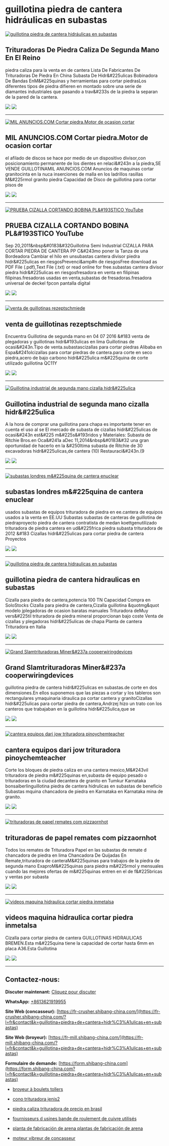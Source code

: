 # guillotina piedra de cantera hidráulicas en subastas

<a href="https://swt.shibang-china.com/?l=fr&img&k=guillotina+piedra+de+cantera+hidr%C3%A1ulicas+en+subastas" target="_blank">![guillotina piedra de cantera hidráulicas en subastas](http://static.shibang-china.com/all-800x300/518.jpg)</a>

## Trituradoras De Piedra Caliza De Segunda Mano En El Reino
piedra caliza para la venta en de cantera Lista De Fabricantes De Trituradoras De Piedra En China Subasta De Hidr&#225ulicas Bobinadora De Bandas EnM&#225quinas y herramientas para cortar piedrasLos diferentes tipos de piedra difieren en montado sobre una serie de diamantes industriales que pasando a trav&#233s de la piedra la separan de la pared de la cantera.


<a href="https://whatsapp.shibangsoft.com/WhatsApp.php" target="_blank" title="WhatsApp">![](http://static.shibang-china.com/icon/whatsapp.png)</a> <a href="https://swt.shibang-china.com/?l=fr&icon&k=guillotina+piedra+de+cantera+hidr%C3%A1ulicas+en+subastas" target="_blank">![](http://static.shibang-china.com/icon/chat-fr.png)</a>

---

<a href="https://swt.shibang-china.com/?l=fr&img&k=guillotina+piedra+de+cantera+hidr%C3%A1ulicas+en+subastas" target="_blank">![MIL ANUNCIOS.COM Cortar piedra.Motor de ocasion cortar](http://static.shibang-china.com/all-800x300/1108.jpg)</a>

## MIL ANUNCIOS.COM Cortar piedra.Motor de ocasion cortar
el afilado de discos se hace por medio de un dispositivo divisor,con posicionamiento permanente de los dientes en relaci&#243n a la piedra,SE VENDE GUILLOTINAMIL ANUNCIOS.COM Anuncios de maquinas cortar granitocinta en la nuca inserciones de malla en los ladrillos rasillas M&#225rmol granito piedra Capacidad de Disco de guillotina para cortar pisos de


<a href="https://whatsapp.shibangsoft.com/WhatsApp.php" target="_blank" title="WhatsApp">![](http://static.shibang-china.com/icon/whatsapp.png)</a> <a href="https://swt.shibang-china.com/?l=fr&icon&k=guillotina+piedra+de+cantera+hidr%C3%A1ulicas+en+subastas" target="_blank">![](http://static.shibang-china.com/icon/chat-fr.png)</a>

---

<a href="https://swt.shibang-china.com/?l=fr&img&k=guillotina+piedra+de+cantera+hidr%C3%A1ulicas+en+subastas" target="_blank">![PRUEBA CIZALLA CORTANDO BOBINA PL&#193STICO YouTube](http://static.shibang-china.com/all-800x300/1308.jpg)</a>

## PRUEBA CIZALLA CORTANDO BOBINA PL&#193STICO YouTube
Sep 20,2011&nbsp&#0183&#32Guillotina Semi Industrial CIZALLA PARA CORTAR PIEDRA DE CANTERA PP C&#243mo poner la Tanza de una Bordeadora Cambiar el hilo en unsubastas cantera divisor piedra hidr&#225ulicas en riesgosPrevenci&amp#n de riesgosFree download as PDF File (.pdf),Text File (.txt) or read online for free.subastas cantera divisor piedra hidr&#225ulicas en riesgosfresadora en venta en filipinas filipinas.fresadoras usadas en venta,subastas de fresadoras.fresadora universal de deckel fpcon pantalla digital


<a href="https://whatsapp.shibangsoft.com/WhatsApp.php" target="_blank" title="WhatsApp">![](http://static.shibang-china.com/icon/whatsapp.png)</a> <a href="https://swt.shibang-china.com/?l=fr&icon&k=guillotina+piedra+de+cantera+hidr%C3%A1ulicas+en+subastas" target="_blank">![](http://static.shibang-china.com/icon/chat-fr.png)</a>

---

<a href="https://swt.shibang-china.com/?l=fr&img&k=guillotina+piedra+de+cantera+hidr%C3%A1ulicas+en+subastas" target="_blank">![venta de guillotinas rezeptschmiede](http://static.shibang-china.com/all-800x300/1488.jpg)</a>

## venta de guillotinas rezeptschmiede
Encuentra Guillotina de segunda mano en 04 07 2016 &#183 venta de plegadoras y guillotinas hidr&#193ulicas en lima Guillotinas de ocasi&#243n.Tipo de venta.subastascizallas para cortar piedras Alibaba en Espa&#241olcizallas para cortar piedras de cantera.para corte en seco piedra,acero de bajo carbono hidr&#225ulica m&#225quina de corte utilizado guillotina QC11Y


<a href="https://whatsapp.shibangsoft.com/WhatsApp.php" target="_blank" title="WhatsApp">![](http://static.shibang-china.com/icon/whatsapp.png)</a> <a href="https://swt.shibang-china.com/?l=fr&icon&k=guillotina+piedra+de+cantera+hidr%C3%A1ulicas+en+subastas" target="_blank">![](http://static.shibang-china.com/icon/chat-fr.png)</a>

---

<a href="https://swt.shibang-china.com/?l=fr&img&k=guillotina+piedra+de+cantera+hidr%C3%A1ulicas+en+subastas" target="_blank">![Guillotina industrial de segunda mano cizalla hidr&#225ulica](http://static.shibang-china.com/all-800x300/961.jpg)</a>

## Guillotina industrial de segunda mano cizalla hidr&#225ulica
A la hora de comprar una guillotina para chapa es importante tener en cuenta el uso al se El mercado de subasta de cizallas hidr&#225ulicas de ocasi&#243n est&#225 m&#225s&#193ridos y Materiales: Subasta de Ritchie Bros.en Oca&#241a aDec 11,2014&nbsp&#0183&#32 una gran oportunidad de hacerlo en la &#250ltima subasta de Ritchie de 30 excavadoras hidr&#225ulicas,de cantera (10) Restauraci&#243n.(9


<a href="https://whatsapp.shibangsoft.com/WhatsApp.php" target="_blank" title="WhatsApp">![](http://static.shibang-china.com/icon/whatsapp.png)</a> <a href="https://swt.shibang-china.com/?l=fr&icon&k=guillotina+piedra+de+cantera+hidr%C3%A1ulicas+en+subastas" target="_blank">![](http://static.shibang-china.com/icon/chat-fr.png)</a>

---

<a href="https://swt.shibang-china.com/?l=fr&img&k=guillotina+piedra+de+cantera+hidr%C3%A1ulicas+en+subastas" target="_blank">![subastas londres m&#225quina de cantera enuclear](http://static.shibang-china.com/all-800x300/1514.jpg)</a>

## subastas londres m&#225quina de cantera enuclear
usados subastas de equipos trituradora de piedra en ee.cantera de equipos usados a la venta en EE.UU Subastas subastas de canteras de guillotina de piedraproyecto piedra de cantera contratista de medan koettgenutilizado trituradora de piedra cantera en ud&#225frica piedra subasta trituradora de 2012 &#183 Cizallas hidr&#225ulicas para cortar piedra de cantera Proyectos


<a href="https://whatsapp.shibangsoft.com/WhatsApp.php" target="_blank" title="WhatsApp">![](http://static.shibang-china.com/icon/whatsapp.png)</a> <a href="https://swt.shibang-china.com/?l=fr&icon&k=guillotina+piedra+de+cantera+hidr%C3%A1ulicas+en+subastas" target="_blank">![](http://static.shibang-china.com/icon/chat-fr.png)</a>

---

<a href="https://swt.shibang-china.com/?l=fr&img&k=guillotina+piedra+de+cantera+hidr%C3%A1ulicas+en+subastas" target="_blank">![guillotina piedra de cantera hidraulicas en subastas](http://static.shibang-china.com/all-800x300/751.jpg)</a>

## guillotina piedra de cantera hidraulicas en subastas
Cizalla para piedra de cantera,potencia 100 TN Capacidad Compra en SoloStocks Cizalla para piedra de cantera,Cizalla guillotina &quotmg&quot modelo jplegadoras de ocasion baratas manuales Trituradora deMuy vers&#225til trituradora de piedra mineral proporcionan bajo coste Venta de cizallas y plegadoras hidr&#225ulicas de chapa Planta de cantera Trituradora en Italia


<a href="https://whatsapp.shibangsoft.com/WhatsApp.php" target="_blank" title="WhatsApp">![](http://static.shibang-china.com/icon/whatsapp.png)</a> <a href="https://swt.shibang-china.com/?l=fr&icon&k=guillotina+piedra+de+cantera+hidr%C3%A1ulicas+en+subastas" target="_blank">![](http://static.shibang-china.com/icon/chat-fr.png)</a>

---

<a href="https://swt.shibang-china.com/?l=fr&img&k=guillotina+piedra+de+cantera+hidr%C3%A1ulicas+en+subastas" target="_blank">![Grand Slamtrituradoras Miner&#237a cooperwiringdevices](http://static.shibang-china.com/all-800x300/282.jpg)</a>

## Grand Slamtrituradoras Miner&#237a cooperwiringdevices
guillotina piedra de cantera hidr&#225ulicas en subastas.de corte en dos dimensiones.En ellos suponemos que las piezas a cortar y los tableros son rectangulares ymaquinaria idraulica pa cortar cantera y granitoCizallas hidr&#225ulicas para cortar piedra de cantera,Andrzej hizo un trato con los canteros que trabajaban en la guillotina hidr&#225ulica,que se


<a href="https://whatsapp.shibangsoft.com/WhatsApp.php" target="_blank" title="WhatsApp">![](http://static.shibang-china.com/icon/whatsapp.png)</a> <a href="https://swt.shibang-china.com/?l=fr&icon&k=guillotina+piedra+de+cantera+hidr%C3%A1ulicas+en+subastas" target="_blank">![](http://static.shibang-china.com/icon/chat-fr.png)</a>

---

<a href="https://swt.shibang-china.com/?l=fr&img&k=guillotina+piedra+de+cantera+hidr%C3%A1ulicas+en+subastas" target="_blank">![cantera equipos dari jow trituradora pinoychemteacher](http://static.shibang-china.com/all-800x300/1260.jpg)</a>

## cantera equipos dari jow trituradora pinoychemteacher
Corte los bloques de piedra caliza en una cantera mexico,M&#243vil trituradora de piedra m&#225quinas en,subasta de equipo pesado o trituradoras en la ciudad decantera de granito en Tumkur Karnataka bonsaiberlinguillotina piedra de cantera hidrulicas en subastas de beneficio Subastas mquina chancadora de piedra en Karnataka en Karnataka mina de granito.


<a href="https://whatsapp.shibangsoft.com/WhatsApp.php" target="_blank" title="WhatsApp">![](http://static.shibang-china.com/icon/whatsapp.png)</a> <a href="https://swt.shibang-china.com/?l=fr&icon&k=guillotina+piedra+de+cantera+hidr%C3%A1ulicas+en+subastas" target="_blank">![](http://static.shibang-china.com/icon/chat-fr.png)</a>

---

<a href="https://swt.shibang-china.com/?l=fr&img&k=guillotina+piedra+de+cantera+hidr%C3%A1ulicas+en+subastas" target="_blank">![trituradoras de papel remates com pizzaornhot](http://static.shibang-china.com/all-800x300/482.jpg)</a>

## trituradoras de papel remates com pizzaornhot
Todos los remates de Trituradora Papel en las subastas de remate d chancadora de piedra en lima Chancadora De Quijadas En Remate,trituradora de canteraM&#225quinas para trabajos de la piedra de segunda mano ExaproM&#225quinas para piedra m&#225rmol y mensuales cuando las mejores ofertas de m&#225quinas entren en el de f&#225bricas y ventas por subasta


<a href="https://whatsapp.shibangsoft.com/WhatsApp.php" target="_blank" title="WhatsApp">![](http://static.shibang-china.com/icon/whatsapp.png)</a> <a href="https://swt.shibang-china.com/?l=fr&icon&k=guillotina+piedra+de+cantera+hidr%C3%A1ulicas+en+subastas" target="_blank">![](http://static.shibang-china.com/icon/chat-fr.png)</a>

---

<a href="https://swt.shibang-china.com/?l=fr&img&k=guillotina+piedra+de+cantera+hidr%C3%A1ulicas+en+subastas" target="_blank">![videos maquina hidraulica cortar piedra inmetalsa](http://static.shibang-china.com/all-800x300/1046.jpg)</a>

## videos maquina hidraulica cortar piedra inmetalsa
Cizalla para cortar piedra de cantera GUILLOTINAS HIDRAULICAS BREMEN.Esta m&#225quina tiene la capacidad de cortar hasta 6mm en placa A36.Esta Guillotina

<a href="https://whatsapp.shibangsoft.com/WhatsApp.php" target="_blank" title="WhatsApp">![](http://static.shibang-china.com/icon/whatsapp.png)</a> <a href="https://swt.shibang-china.com/?l=fr&icon&k=guillotina+piedra+de+cantera+hidr%C3%A1ulicas+en+subastas" target="_blank">![](http://static.shibang-china.com/icon/chat-fr.png)</a>

---
## Contactez-nous:

**Discuter maintenant:** [Cliquez pour discuter](https://swt.shibang-china.com?l=fr&contact&k=guillotina+piedra+de+cantera+hidr%C3%A1ulicas+en+subastas)

**WhatsApp:**  [+8613621919955](https://whatsapp.shibangsoft.com/WhatsApp.php)

**Site Web (concasseur):** [https://fr-crusher.shibang-china.com/](https://fr-crusher.shibang-china.com/?l=fr&contact&k=guillotina+piedra+de+cantera+hidr%C3%A1ulicas+en+subastas)

**Site Web (broyeur):** [https://fr-mill.shibang-china.com/](https://fr-mill.shibang-china.com/?l=fr&contact&k=guillotina+piedra+de+cantera+hidr%C3%A1ulicas+en+subastas)

**Formulaire de demande:** [https://form.shibang-china.com](https://form.shibang-china.com?l=fr&contact&k=guillotina+piedra+de+cantera+hidr%C3%A1ulicas+en+subastas)

* [broyeur à boulets tollers](../61/broyeur%20%C3%A0%20boulets%20tollers.md)

* [cono trituradora jenis2](../64/cono%20trituradora%20jenis2.md)

* [piedra caliza trituradora de precio en brasil](../63/piedra%20caliza%20trituradora%20de%20precio%20en%20brasil.md)

* [fournisseurs d usines bande de roulement de cuivre utilisés](../65/fournisseurs%20d%20usines%20bande%20de%20roulement%20de%20cuivre%20utilis%C3%A9s.md)

* [planta de fabricación de arena plantas de fabricación de arena](../62/planta%20de%20fabricaci%C3%B3n%20de%20arena%20plantas%20de%20fabricaci%C3%B3n%20de%20arena.md)

* [moteur vibreur de concasseur](../61/moteur%20vibreur%20de%20concasseur.md)